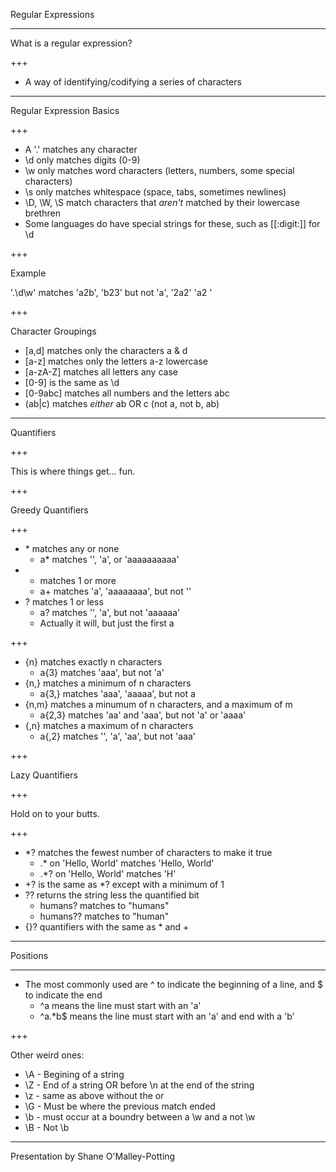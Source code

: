 Regular Expressions

---

What is a regular expression?

+++

* A way of identifying/codifying a series of characters

---

Regular Expression Basics

+++

* A '.' matches any character
* \d only matches digits (0-9)
* \w only matches word characters (letters, numbers, some special characters)
* \s only matches whitespace (space, tabs, sometimes newlines)
* \D, \W, \S match characters that _aren't_ matched by their lowercase brethren
* Some languages do have special strings for these, such as [[:digit:]] for \d

+++

Example

'.\d\w' matches 'a2b', 'b23' but not 'a', '2a2' 'a2 '

+++

Character Groupings

* [a,d] matches only the characters a & d
* [a-z] matches only the letters a-z lowercase
* [a-zA-Z] matches all letters any case
* [0-9] is the same as \d
* [0-9abc] matches all numbers and the letters abc
* (ab|c) matches _either_ ab OR c (not a, not b, ab)

---

Quantifiers

+++

This is where things get... fun.

+++

Greedy Quantifiers

+++

* \* matches any or none
  * a\* matches '', 'a', or 'aaaaaaaaaa'
* + matches 1 or more
  * a+ matches 'a', 'aaaaaaaa', but not ''
* ? matches 1 or less
  * a? matches '', 'a', but not 'aaaaaa'
  * Actually it will, but just the first a

+++

* {n} matches exactly n characters
  * a{3} matches 'aaa', but not 'a'
* {n,} matches a minimum of n characters
  * a{3,} matches 'aaa', 'aaaaa', but not a
* {n,m} matches a minumum of n characters, and a maximum of m
  * a{2,3} matches 'aa' and 'aaa', but not 'a' or 'aaaa'
* {,n} matches a maximum of n characters
  * a{,2} matches '', 'a', 'aa', but not 'aaa'

+++

Lazy Quantifiers

+++

Hold on to your butts.

+++

* \*? matches the fewest number of characters to make it true
  * .\* on 'Hello, World' matches 'Hello, World'
  * .\*? on 'Hello, World' matches 'H'
* +? is the same as \*? except with a minimum of 1
* ?? returns the string less the quantified bit
  * humans? matches to "humans"
  * humans?? matches to "human"
* {}? quantifiers with the same as * and +  
 
---

Positions

---

* The most commonly used are ^ to indicate the beginning of a line, and $ to indicate the end
  * ^a means the line must start with an 'a'
  * ^a.\*b$ means the line must start with an 'a' and end with a 'b'

+++

Other weird ones:

* \A - Begining of a string
* \Z - End of a string OR before \n at the end of the string
* \z - same as above without the or
* \G - Must be where the previous match ended
* \b - must occur at a boundry between a \w and a not \w
* \B - Not \b

---

Presentation by Shane O'Malley-Potting
